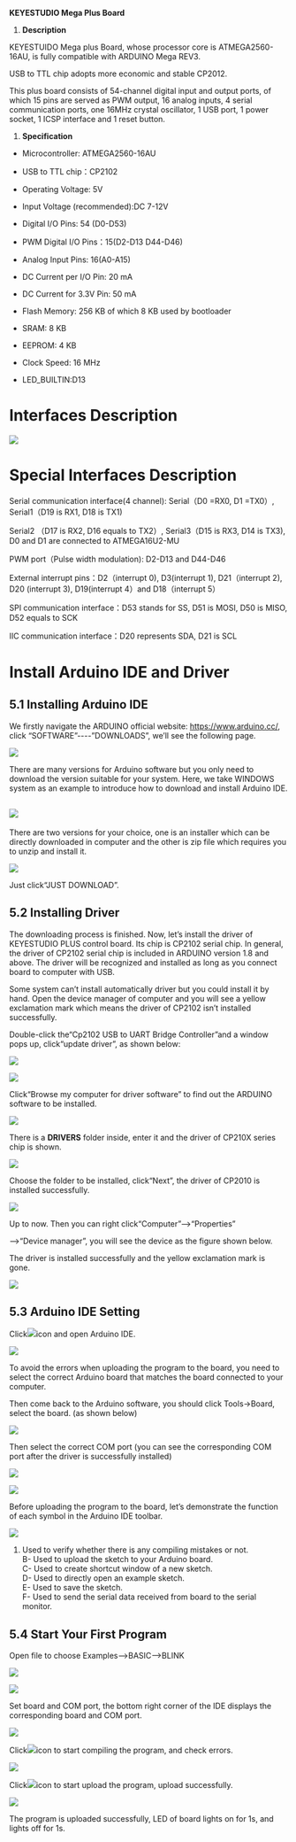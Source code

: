 **KEYESTUDIO Mega Plus Board**

1.  **Description**

KEYESTUIDO Mega plus Board, whose processor core is ATMEGA2560-16AU, is fully
compatible with ARDUINO Mega REV3.

USB to TTL chip adopts more economic and stable CP2012.

This plus board consists of 54-channel digital input and output ports, of which
15 pins are served as PWM output, 16 analog inputs, 4 serial communication
ports, one 16MHz crystal oscillator, 1 USB port, 1 power socket, 1 ICSP
interface and 1 reset button.

1.  **Specification**

-   Microcontroller: ATMEGA2560-16AU

-   USB to TTL chip：CP2102

-   Operating Voltage: 5V

-   Input Voltage (recommended):DC 7-12V

-   Digital I/O Pins: 54 (D0-D53)

-   PWM Digital I/O Pins：15(D2-D13 D44-D46)

-   Analog Input Pins: 16(A0-A15)

-   DC Current per I/O Pin: 20 mA

-   DC Current for 3.3V Pin: 50 mA

-   Flash Memory: 256 KB of which 8 KB used by bootloader

-   SRAM: 8 KB

-   EEPROM: 4 KB

-   Clock Speed: 16 MHz

-   LED_BUILTIN:D13

# Interfaces Description

![](media/025f20409040406145532b71475f635c.png)

# Special Interfaces Description

Serial communication interface(4 channel): Serial（D0 =RX0, D1 =TX0）,
Serial1（D19 is RX1, D18 is TX1)

Serial2 （D17 is RX2, D16 equals to TX2）, Serial3（D15 is RX3, D14 is TX3), D0
and D1 are connected to ATMEGA16U2-MU

PWM port（Pulse width modulation): D2-D13 and D44-D46

External interrupt pins：D2（interrupt 0), D3(interrupt 1), D21（interrupt 2),
D20 (interrupt 3), D19(interrupt 4）and D18（interrupt 5）

SPI communication interface：D53 stands for SS, D51 is MOSI, D50 is MISO, D52
equals to SCK

IIC communication interface：D20 represents SDA, D21 is SCL

# Install Arduino IDE and Driver

## 5.1 Installing Arduino IDE

We firstly navigate the ARDUINO official website: <https://www.arduino.cc/>,
click “SOFTWARE”----”DOWNLOADS”, we’ll see the following page.

![](media/e2c546514c421b19db7b4d5dce3aaddb.png)

There are many versions for Arduino software but you only need to download the
version suitable for your system. Here, we take WINDOWS system as an example to
introduce how to download and install Arduino IDE.

## ![](media/2cc017c4d0c3e0130ed0529449e5dd1f.png)

There are two versions for your choice, one is an installer which can be
directly downloaded in computer and the other is zip file which requires you to
unzip and install it.

![](media/745910f7138b08d5cbcb557f194b0679.png)

Just click“JUST DOWNLOAD”.

## 5.2 Installing Driver

The downloading process is finished. Now, let’s install the driver of KEYESTUDIO
PLUS control board. Its chip is CP2102 serial chip. In general, the driver of
CP2102 serial chip is included in ARDUINO version 1.8 and above. The driver will
be recognized and installed as long as you connect board to computer with USB.

Some system can’t install automatically driver but you could install it by hand.
Open the device manager of computer and you will see a yellow exclamation mark
which means the driver of CP2102 isn’t installed successfully.

Double-click the“Cp2102 USB to UART Bridge Controller”and a window pops up,
click“update driver”, as shown below:

![](media/5d3921d98a5be791b0b5166164b389e7.png)

![](media/0946d3e3d322e66303a5e3fec0bb53c0.png)

Click“Browse my computer for driver software” to find out the ARDUINO software
to be installed.

![](media/abff63e491413339a985a0a03df21106.png)

There is a **DRIVERS** folder inside, enter it and the driver of CP210X series
chip is shown.

![](media/8e4f9bbf067cdc64fe15f91b276b1cd9.png)

Choose the folder to be installed, click“Next”, the driver of CP2010 is
installed successfully.

![](media/bac9100368fdc4cc64c088b20af1b014.png)

Up to now. Then you can right click“Computer”—\>“Properties”

—\>“Device manager”, you will see the device as the figure shown below.

The driver is installed successfully and the yellow exclamation mark is gone.

![](media/6ec68bee80c913c6ad392c6e7898ed36.png)

## 5.3 Arduino IDE Setting

Click![](media/675ae7298ce0973df720b2fbbb514caa.png)icon and open Arduino IDE.

![](media/e9a2d59afcff8121d18d8767326baa42.png)

To avoid the errors when uploading the program to the board, you need to select
the correct Arduino board that matches the board connected to your computer.

Then come back to the Arduino software, you should click Tools→Board, select the
board. (as shown below)

![](media/54be59e77ba2325b4dc0d123d038a928.png)

Then select the correct COM port (you can see the corresponding COM port after
the driver is successfully installed)

![](media/6ec68bee80c913c6ad392c6e7898ed36.png)

![](media/2cff672f4d00823643e3f14257b94a79.png)

Before uploading the program to the board, let’s demonstrate the function of
each symbol in the Arduino IDE toolbar.

![](media/edaab3d4579a4de42f3448c0e77363b1.png)

1.  Used to verify whether there is any compiling mistakes or not.  
    B- Used to upload the sketch to your Arduino board.  
    C- Used to create shortcut window of a new sketch.  
    D- Used to directly open an example sketch.  
    E- Used to save the sketch.  
    F- Used to send the serial data received from board to the serial monitor.

## 5.4 Start Your First Program

Open file to choose Examples—\>BASIC—\>BLINK

![](media/90728207754f7132dfd295d20dcab92f.png)

![](media/29971bc7f3260fd12fe58a9f1caf71c2.png)

Set board and COM port, the bottom right corner of the IDE displays the
corresponding board and COM port.

![](media/3dfa896ce3111cf0f87c72fa94bb6252.png)

Click![](media/ddd21c81338ae1f6b7f84de2a3caecf0.png)icon to start compiling the
program, and check errors.

![](media/12dcccb9ed028a927802b0c736ad48c3.png)

Click![](media/9c9158a5d49baa740ea2f0048f655017.png)icon to start upload the
program, upload successfully.

![](media/111d4958e29257e59e4344b6218932e9.png)

The program is uploaded successfully, LED of board lights on for 1s, and lights
off for 1s.
